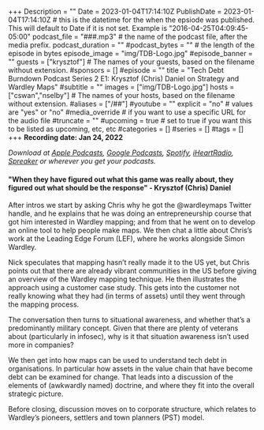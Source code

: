 +++
Description = ""
Date = 2023-01-04T17:14:10Z
PublishDate = 2023-01-04T17:14:10Z # this is the datetime for the when the epsiode was published. This will default to Date if it is not set. Example is "2016-04-25T04:09:45-05:00"
podcast_file = "###.mp3" # the name of the podcast file, after the media prefix.
podcast_duration = ""
#podcast_bytes = "" # the length of the episode in bytes
episode_image = "img/TDB-Logo.jpg"
#episode_banner = ""
guests = ["krysztof"] # The names of your guests, based on the filename without extension.
#sponsors = []
#episode = ""
title = "Tech Debt Burndown Podcast Series 2 E1: Krysztof (Chris) Daniel on Strategy and Wardley Maps"
#subtitle = ""
images = ["img/TDB-Logo.jpg"]
hosts = ["cswan","nselby"] # The names of your hosts, based on the filename without extension.
#aliases = ["/##"]
#youtube = ""
explicit = "no" # values are "yes" or "no"
#media_override # if you want to use a specific URL for the audio file
#truncate = ""
#upcoming = true # set to true if you want this to be listed as upcoming, etc, etc
#categories = []
#series = []
#tags = []
+++
**Recording date: Jan 24, 2022**

*Download at [Apple Podcasts](https://podcastsconnect.apple.com/my-podcasts/the-tech-debt-burndown-podcast/1562710899), [Google Podcasts](https://podcasts.google.com/feed/aHR0cHM6Ly93d3cuc3ByZWFrZXIuY29tL3Nob3cvNDg3MzE4MC9lcGlzb2Rlcy9mZWVk), [Spotify](https://open.spotify.com/show/0t15PUgvQYNWQ6LYXJ8zkz), [iHeartRadio](https://iheart.com/podcast/81137852), [Spreaker](https://www.spreaker.com/show/the-tech-debt-burndown-podcast) or wherever you get your podcasts.*

#### "When they have figured out what this game was really about, they figured out what should be the response" - Krysztof (Chris) Daniel ####

After intros we start by asking Chris why he got the @wardleymaps Twitter handle, and he explains that he was doing an entrepreneurship course that got him interested in Wardley mapping; and from that he went on to develop an online tool to help people make maps. We then chat a little about Chris’s work at the Leading Edge Forum (LEF), where he works alongside Simon Wardley.

Nick speculates that mapping hasn’t really made it to the US yet, but Chris points out that there are already vibrant communities in the US before giving an overview of the Wardley mapping technique. He then illustrates the approach using a customer case study. This gets into the customer not really knowing what they had (in terms of assets) until they went through the mapping process.

The conversation then turns to situational awareness, and whether that’s a predominantly military concept. Given that there are plenty of veterans about (particularly in infosec), why is it that situation awareness isn’t used more in companies?

We then get into how maps can be used to understand tech debt in organisations. In particular how assets in the value chain that have become debt can be examined for change. That leads into a discussion of the elements of (awkwardly named) doctrine, and where they fit into the overall strategic picture.

Before closing, discussion moves on to corporate structure, which relates to Wardley’s pioneers, settlers and town planners (PST) model.
